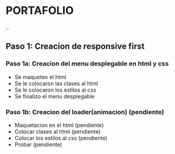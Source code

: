 # PORTAFOLIO

..

## Paso 1: Creacion de responsive first

### Paso 1a: Creacion del menu desplegable en html y css

- Se maqueteo el html
- Se le colocaron las clases al html
- Se le colocaron los estilos al css
- Se finalizo el menu desplegable

### Paso 1b: Creacion del loader(animacion) (pendiente)

- Maquetacion en el html (pendiente)
- Colocar clases al html (pendiente)
- Colocar los estilos al css (pendiente)
- Probar (pendiente)